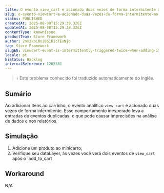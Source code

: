 ```yaml
---
title: O evento view_cart é acionado duas vezes de forma intermitente ao adicionar itens ao minicarro
slug: o-evento-viewcart-e-acionado-duas-vezes-de-forma-intermitente-ao-adicionar-itens-ao-minicarro
status: PUBLISHED
createdAt: 2025-08-08T15:29:39.326Z
updatedAt: 2025-08-08T15:29:39.326Z
contentType: knownIssue
productTeam: Store Framework
author: 2mXZkbi0oi061KicTExNjo
tag: Store Framework
slugEN: viewcart-event-is-intermittently-triggered-twice-when-adding-items-to-the-minicart
locale: pt
kiStatus: Backlog
internalReference: 1265581
---
```


>ℹ️ Este problema conhecido foi traduzido automaticamente do inglês.

## Sumário


Ao adicionar itens ao carrinho, o evento analítico `view_cart` é acionado duas vezes de forma intermitente. Esse comportamento inesperado leva a entradas de eventos duplicadas, o que pode causar imprecisões na análise de dados e nos relatórios.
## Simulação


1. Adicione um produto ao minicarro;
2. Verifique seu dataLayer, às vezes você verá dois eventos de `view_cart` após o `add_to_cart
## Workaround


N/A




